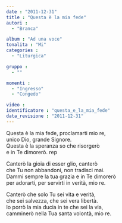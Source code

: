 ```yaml
---
date : "2011-12-31"
title : "Questa è la mia fede"
autori : 
  - "Branca"

album : "Ad una voce"
tonalita : "Mi"
categories : 
  - "Liturgica"

gruppo : 
  - ""

momenti : 
  - "Ingresso"
  - "Congedo"

video : 
identificatore : "questa_e_la_mia_fede"
data_revisione : "2011-12-31"
---
```

  
  
Questa è la mia fede, proclamarti mio re,  
unico Dio, grande Signore.  
Questa è la speranza so che risorgerò  
e in Te dimorerò. rep  
  
  
Canterò la gioia di esser glio, canterò  
che Tu non abbandoni, non tradisci mai.  
Dammi sempre la tua grazia e in Te dimorerò  
per adorarti, per servirti in verità, mio re.  
  
  
Canterò che solo Tu sei vita e verità,   
che sei salvezza, che sei vera libertà.  
Io porrò la mia ducia in te che sei la via,  
camminerò nella Tua santa volontà, mio re.  
  
  
  
  
